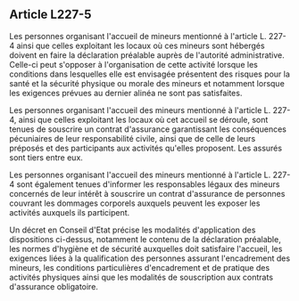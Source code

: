 ## Article L227-5

Les personnes organisant l'accueil de mineurs mentionné à l'article L. 227-4 ainsi que celles exploitant
les locaux où ces mineurs sont hébergés doivent en faire la déclaration préalable auprès de l'autorité
administrative. Celle-ci peut s'opposer à l'organisation de cette activité lorsque les conditions dans lesquelles
elle est envisagée présentent des risques pour la santé et la sécurité physique ou morale des mineurs et
notamment lorsque les exigences prévues au dernier alinéa ne sont pas satisfaites.

Les personnes organisant l'accueil des mineurs mentionné à l'article L. 227-4, ainsi que celles exploitant
les locaux où cet accueil se déroule, sont tenues de souscrire un contrat d'assurance garantissant les
conséquences pécuniaires de leur responsabilité civile, ainsi que de celle de leurs préposés et des participants
aux activités qu'elles proposent. Les assurés sont tiers entre eux.

Les personnes organisant l'accueil des mineurs mentionné à l'article L. 227-4 sont également tenues
d'informer les responsables légaux des mineurs concernés de leur intérêt à souscrire un contrat d'assurance
de personnes couvrant les dommages corporels auxquels peuvent les exposer les activités auxquels ils
participent.

Un décret en Conseil d'Etat précise les modalités d'application des dispositions ci-dessus, notamment le
contenu de la déclaration préalable, les normes d'hygiène et de sécurité auxquelles doit satisfaire l'accueil,
les exigences liées à la qualification des personnes assurant l'encadrement des mineurs, les conditions
particulières d'encadrement et de pratique des activités physiques ainsi que les modalités de souscription aux
contrats d'assurance obligatoire.


